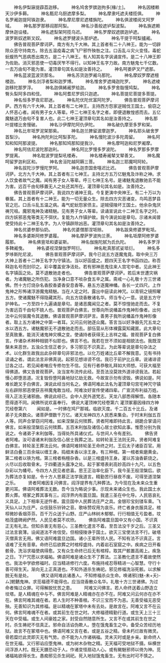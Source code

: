 <!-- { "loadSidebar": true } -->
　　神名伊梨寐提薜荔迦移。
　　神名鸠舍罗膑迦拘多[椽/土]。
　　神名因楼赖天沙伊多耨。
　　神名甄尼乌厨遮摩多梨。
　　神名摩隶吒遮夫楼揽俱。
　　神名罗阇迦提阿铢迦隶。
　　神名摩尼摩尼遮楼旃陀。
　　神名俱波楼阅叉阿罗域。
　　神名那罗那移阎那阿梨。
　　神名沙善般遮垆梨波梨。
　　神名旃遮赖摩休迦设楼。
　　神名遮梨架阿揽乌迟。
　　神名罗摩奴遮膑迦垆遮。
　　神名波罗斯奴遮斯叉奴。
　　神名遮罗揵波头那炉遮。
　　神名干提于呵梨攎阇。
　　佛告普观菩萨摩诃萨。南方有九千大神。其上首者有二十八神王。能为一切辟除众恶守持南方。除去五温疫毒之病飞尸邪忤殃咎之注。口舌乱斗灾火变怪。毒蛇蚖蝮热气恶病悉出南方。是二十八神王。有人知其名字讽诵宣传。是二十八神王即为佐助。消灭邪恶使一切毒厌笮不得行。以知神王名字力故。南方魅鬼七千亿数。一去万由旬不能为害。灌顶章句其名如是汝善持之。
　　神名呵娄萨叉尸遮那。
　　神名蓝波蓝波货那名。
　　神名苏货迦罗阇乌那陀。
　　神名摩奴罗摩遮檀楼迦。
　　神名剑浮者梨和迦罗博。
　　神名惟舍罗遮绳迦陀罗。
　　神名遮棱迦移陀那罗浮。
　　神名迦俱絺阇罗给迦。
　　神名多罗舍脂慢鸠梨。
　　神名臀头梨阿多四和伎。
　　神名阿耆尼罗鸱只迦遮。
　　神名菩提尼菩提多菩提。
　　神名恒多罗夜尼耶迷。
　　神名陀优陀优富阿陀罗。
　　佛告普观菩萨摩诃萨。西方有六千大神。其上首者有二七神王。主持西方怨家逆贼伐王国土。偷窃之人怀恶心者。闻有男子女人等辈。呼二七神王名字之者。即便退散惶惑而去。五亿魔魅退万由旬不复害人也。此二七神王灌顶章句其名如是汝善持之。
　　神名那叶提楼比舍慢破。
　　神名沙伊摩陀阿仇伊陀。
　　神名破仇摩至多罗和架。
　　神名比牟坻罗泥架那紫。
　　神名迦兰脾留波摩迦罗。
　　神名耶头破舍罗首梨沙。
　　神名拘陀利比呵梨茤陀。
　　神名慢陀波沙多陀周留。
　　神名阿知和知阿那波提。
　　神名那知鸠那知提我沙。
　　神名摩呵迦和尼罗阇摩。
　　神名阿佉尼波陀那迦利。
　　神名阿比罗慢多罗波陀。
　　神名罗那多罗摩罗提离。
　　神名耽波罗提梨吼楼寿。
　　神名楼寿阇辇叉辇善叉。
　　神名魔呵留罗迦利区和。
　　神名舍洹陀越阿耨三菩。
　　神名迦三耶魔呵阿轮。
　　神名拔陀沙罗慢陀罗阿。
　　神名迦柰国舍嘻迟比迟。
　　佛告普观菩萨摩诃萨。北方九千大神。其上首者有三七神王。主持北方五万亿魅鬼及诈称之神。求人饮食者故气之魔。闻有男子女人等辈。呼三七神王名号。是诸魅鬼退散驰去不能为害。远百千由旬移置无人之处还其所在。灌顶章句其名如是。汝善持之。
　　佛告普观菩萨摩诃萨。我说四方诸神王竟。今复更演中央神王。有二十万以为眷属。其上首者有十二神王。能为一切无量众生。除去四方灾恶诸变。鸟鸣恶梦县官之厄。口舌斗乱五温之病。毒气蛇蚖怨家债主。逆贼侵陵坏王国土。他余杂鬼厌祷咒咀。魔邪鬼神及诸精魅。见有男子女人等辈。读诵宣说此十二神王名字之时。四方妖邪恶鬼等类无不弭伏。复能为人作镇护故。我今演说如是章句。示诸未闻普使受持此十二神王名字。为人守镇辟除凶恶。灌顶章句其名如是汝善持之。
　　神名优婆参那仙奶。
　　神名优婆僧那涅坻赊。
　　神名跋臭修婆罗毗坻。
　　神名多婆斯阿修罗婆履。
　　神名摩萨罗波拘兰荼。
　　神名坻摩阿修罗婆履那。
　　神名佛亶坻和婆娑斯。
　　神名伽施陀腻为氏仇陀。
　　神名多罗浮多鞞阇曳。
　　神名婆视涅槃伽罗呵衍。
　　神名毗真那贰娑坻衍。
　　神名多罗哆斯陀尼波。
　　佛告普观菩萨摩诃萨。我今已说五方逐魔鬼竟。取中央三万大神上首者十二神王名字为守镇法。当以好函盛之。题四天王名字书函四边。称吾释迦名号而封印之。彩伞覆盖安净洁处。若有邪神恶鬼往来人宫宅中者。见此神王名字镇函之处。莫不退散驰走者也。
　　佛告普观菩萨摩诃萨。若后末世遭灾祸者。为诸魔魅之所伤犯。当净身口意不啖杂食五辛之属。斋戒一心礼敬十方三世诸佛。然十方灯烧杂名香胶香婆香安息香等。悬五方逐魔神幡。各长一丈四尺。上作鬼神之形怖诸浮游魔鬼精魅。当在人定之时。露出中庭读此神咒。以青铜之镜照曜五方。使诸魔魅不得隐藏其形。向五方烧香散诸名华。师当专心一意。说是五方守护神名。一方至四十九遍诵是章句。是诸恶魔闻见之者。莫不惊惶驰走而去。不复为害远百千由旬不娆人也。普观菩萨白佛言。世尊向所说幡盖作鬼神形像者。出何法中云何驱魔令其退散。佛语普观菩萨摩诃萨言。善男子我所说幡盖作鬼神形像者。取上五方诸神之中第一者耳。又问云何驰逐众魔。答言当以好净器先咒五龙之水以洒五方。诸魅魔邪无不退散驰走而去。部伍营从形体裸露莫知藏匿。此大章句至真致重。能消灭诸鬼神灾横之变。使诵持者获得无上吉祥之福。普观菩萨复白佛言。作诸杂术种种相貌不似耶也。佛言不也。我若在世不须如是相貌法也。我既涅槃未来恶世。五浊众生信正者少。多习邪见不识真正。为此等辈说是章句杂法之术。以化群生故我出此杂碎章句非邪法也。以化万姓诸比丘辈不解我意。见有书持读诵之者。谓此法言非佛真说。起邪见想诽谤不信。我已于前护比丘章。说诸诽谤愆各之过。若见闻者唯应专修勿生不信。见有行者恭敬礼拜如大师想。可获大福至得佛道。佛又告普观菩萨。汝当宣布流传此经。至吾法没莫效外道诽谤我法。若起慢心即堕恶道。况复毁呰堕阿鼻地狱亿劫无救。今故宣示勿有谤毁。佛说如是。阿难长跪叉手白佛言。演说此经当何名之。佛语阿难此法名为灌顶章句宫宅神咒守镇左右辟除邪恶使获吉祥魔鬼敢当经。阿难汝好宣传使诸四辈。广宣流布利益万姓。得入正法无诸邪曲。佛说此经已。会中人民外道梵志。天龙八部悉得解悟。各随本愿得道不同。闻佛所说欢喜奉行。
佛说大灌顶神咒经卷第六
灌顶冢墓因缘四方神咒经卷第六
　　闻如是。一时佛在鸠尸那城。临欲灭度。千二百五十比丘。及诸弟子无央数众。诸菩萨僧数千万亿。诸天龙神四方人民悉来集会。于时末利伽五百人等。同声合掌窃问阿难。如来涅槃云何殡葬。贤者阿难即持此言。胡跪合掌请问佛言。如来般涅槃后云何殡葬。五百末利伽及诸信心居士欲知此事。惟愿分别为我说之。令诸弟子末利伽等。当得处所具诸仪式。与世间人令有差别。
　　佛告贤者阿难。汝可语诸末利伽及信心居士我葬之法。如转轮圣王法则无异。贤者阿难复白佛言。转轮圣王葬法云何。佛语阿难转轮圣王命终之时。王后太子诸臣百官。用鲜洁白叠三百余端以缠王身。捣细末香以涂王身。有三种棺。第一棺者紫磨黄金。第二棺者以铁为棺。第三棺者栴檀杂香。以是三棺盛持王身。灌以苏油香薪烧之。火尽以后收取骨末。于四衢道头露净之处。起于冢塔表刹高妙高四十九尺。以五色杂彩以为幡号。令四方人民见者悲喜。思王正治率化臣下。我今圣王般涅槃后。欲为葬法亦复如是。令十方人思慕正法学我道言。精勤苦行昼夜不废。可得至道涅槃之乐。
　　贤者阿难因复问佛言。阎浮提界有几种葬法。为今现在及未来众生重更问耳。佛语阿难葬法无数。吾今当为略说少事。示现未来诸众生也。我此国土水葬火葬。塔冢之葬其事有三。阎浮界内有震旦国。我遣三圣在中化导。人民慈哀礼义具足。上下相率无逆忤者。震旦国中人民葬法庄严之具。金银珍宝刻镂车乘。飞天仙人以为庄严。众伎鼓乐铃钟之音。歌咏赞叹用为哀乐。终亡者身衣服具足。棺椁微妙香烟芬芬。百千万众送于山野。庄严山林树木郁郁。行行相值无亏盈者。坟柏茂盛碑阙俨然。人民见者莫不欢欣。
　　佛告阿难震旦国中又有小国。不识真正无有礼法。但知杀害无有慈心。三圣教化遣言不着。至吾法没千岁之后。三圣又过法言衰薄。设闻道法不肯信受。但相侵陵诤于国土。欲灭三宝使法言不行。破塔灭僧真言无用。佛又语阿难震旦边国。诸小王辈所领人民。不知有法不识真正。言语难了无有音章。命终已后欲葬之时棺椁盛持。内着岩石室窟之中。疾病之日开看骸骨。洗浴求福使病得愈。又有众生命终已后无有棺椁。取其尸骸置高阁上。疾急之日。下尸咒愿以求福祐。佛语阿难是诸众生不了葬法。三圣教化遗言不着故使然也。我法中学欲修福时。应当精进修行六度。布施持戒忍辱精进一心智慧。守行十善可得生天。渐向无上正真道也。不知外道杀生祷祀。邪见修福洗浴死骸。以求解脱无有是处。
　　佛又语阿难此诸愚人。不知修福杀众生命。唤诸邪[(魅-未+夭)-ㄙ]魍魉鬼神。求觅福德不能得也。应当烧香散众名华。礼敬十方三世诸佛。为过命者悔过众罪。可得解脱忧苦之患。
　　阿难又问佛言。若人命终送着山野造立坟塔。是人精魂在中与不。佛言阿难是人精魂亦在亦不在。阿难又问云何亦在亦不在。佛言阿难其魂在者。若人生时不种善根。不识三宝而不为恶。无善受福无恶受殃。无善知识为其修福。是以精魂在冢塔中未有去处。是故言在。阿难又言不在云何。佛言阿难魂不在者。或其前生在世之时。大修福德精勤行道。或生天上三十三天在中受福。或生人间豪姓之家。封受自然随意所生。又言不在或其前生在世之时。杀生祷祀不信真正。邪命自活谄伪欺人。堕在饿鬼畜生之中。备受众苦经历地狱。故言不在冢塔中也。佛语阿难又言在者。或是五谷之精。骨未朽烂故有微灵。骨若糜烂此灵即灭无有气势。亦不能为人作诸祸福。灵未灭时或是乡亲。新命终人在世无福。又行邪谄应堕鬼神。或为树木杂物之精。无天福可受地狱不摄。纵横世间浮游人村。既无天膳恐动于人。作诸变怪扇动人心。或有颰魅邪师以倚为神。觅诸福祐欲得长生。愚痴邪见杀生祠祀。死入地狱饿鬼畜生。无有出时可不慎之。
